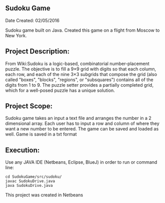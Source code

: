 ## Sudoku Game
Date Created: 02/05/2016
 
Sudoku game built on Java. Created this game on a flight from Moscow to New York. 

## Project Description:
From Wiki:Sudoku is a logic-based, combinatorial number-placement puzzle. 
The objective is to fill a 9×9 grid with digits so that each column, each row, 
and each of the nine 3×3 subgrids that compose the grid (also called "boxes", "blocks", "regions", or "subsquares")
contains all of the digits from 1 to 9. The puzzle setter provides a partially completed grid, 
which for a well-posed puzzle has a unique solution.

## Project Scope:
Sudoku game takes an input a text file and arranges the number in a 2 dimensional array. Each user has to input a row and column of where they want a new number to be entered. The game can be saved and loaded as well. Game is saved in a txt format

## Execution:
Use any JAVA IDE (Netbeans, Eclipse, BlueJ) in order to run or command line:
```
cd SudokuGame/src/sudoku/
javac SudokuDrive.java
java SudokuDrive.java
```
This project was created in Netbeans
